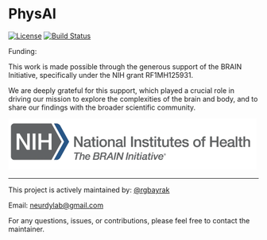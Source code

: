 # PhysAI

[![License](https://img.shields.io/badge/license-GPL-blue.svg)](LICENSE)
[![Build Status](https://travis-ci.org/neurdylab/physai.svg?branch=main)](https://travis-ci.org/neurdylab/physai)

Funding: 

This work is made possible through the generous support of the BRAIN Initiative, specifically under the NIH grant RF1MH125931. 

We are deeply grateful for this support, which played a crucial role in driving our mission to explore the complexities of the brain and body, and to share our findings with the broader scientific community.
</p>

<p align="left">
<a href="https://braininitiative.nih.gov/" target="_blank" style="text-decoration: none;">
<img src="https://github.com/neurdylab/physai/blob/main/docs/assets/logos/nihbrain.png?raw=true" width="500">
</p>

---

This project is actively maintained by: [@rgbayrak](https://github.com/rgbayrak)

Email: [neurdylab@gmail.com](mailto:neurdylab@gmail.com)  


For any questions, issues, or contributions, please feel free to contact the maintainer.